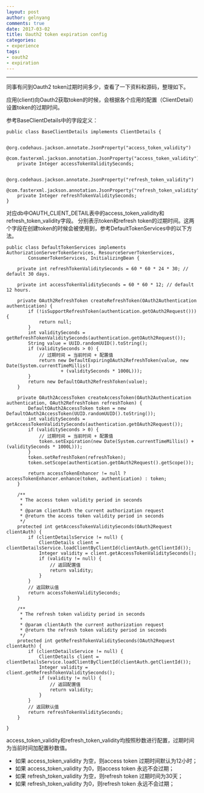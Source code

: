 ```yaml
---
layout: post
author: gelnyang
comments: true
date: 2017-03-02
title: Oauth2 token expiration config
categories:
- experience
tags:
- oauth2
- expiration
---
```

---

同事有问到Oauth2 token过期时间多少，查看了一下资料和源码，整理如下。

应用(client)向Oauth2获取token的时候，会根据各个应用的配置（ClientDetail）设置token的过期时间。


参考BaseClientDetails中的字段定义：

```
public class BaseClientDetails implements ClientDetails {

	@org.codehaus.jackson.annotate.JsonProperty("access_token_validity")
	@com.fasterxml.jackson.annotation.JsonProperty("access_token_validity")
	private Integer accessTokenValiditySeconds;

	@org.codehaus.jackson.annotate.JsonProperty("refresh_token_validity")
	@com.fasterxml.jackson.annotation.JsonProperty("refresh_token_validity")
	private Integer refreshTokenValiditySeconds;
}
```
对应db中OAUTH_CLIENT_DETAIL表中的access_token_validity和refresh_token_validity字段。
分别表示token和refresh token的过期时间。这两个字段在创建token的时候会被使用到，参考DefaultTokenServices中的以下方法。


```
public class DefaultTokenServices implements AuthorizationServerTokenServices, ResourceServerTokenServices,
		ConsumerTokenServices, InitializingBean {

	private int refreshTokenValiditySeconds = 60 * 60 * 24 * 30; // default 30 days.

	private int accessTokenValiditySeconds = 60 * 60 * 12; // default 12 hours.

	private OAuth2RefreshToken createRefreshToken(OAuth2Authentication authentication) {
		if (!isSupportRefreshToken(authentication.getOAuth2Request())) {
			return null;
		}
		int validitySeconds = getRefreshTokenValiditySeconds(authentication.getOAuth2Request());
		String value = UUID.randomUUID().toString();
		if (validitySeconds > 0) {
		    // 过期时间 = 当前时间 + 配置值
			return new DefaultExpiringOAuth2RefreshToken(value, new Date(System.currentTimeMillis()
					+ (validitySeconds * 1000L)));
		}
		return new DefaultOAuth2RefreshToken(value);
	}

	private OAuth2AccessToken createAccessToken(OAuth2Authentication authentication, OAuth2RefreshToken refreshToken) {
		DefaultOAuth2AccessToken token = new DefaultOAuth2AccessToken(UUID.randomUUID().toString());
		int validitySeconds = getAccessTokenValiditySeconds(authentication.getOAuth2Request());
		if (validitySeconds > 0) {
		    // 过期时间 = 当前时间 + 配置值
			token.setExpiration(new Date(System.currentTimeMillis() + (validitySeconds * 1000L)));
		}
		token.setRefreshToken(refreshToken);
		token.setScope(authentication.getOAuth2Request().getScope());

		return accessTokenEnhancer != null ? accessTokenEnhancer.enhance(token, authentication) : token;
	}

	/**
	 * The access token validity period in seconds
	 *
	 * @param clientAuth the current authorization request
	 * @return the access token validity period in seconds
	 */
	protected int getAccessTokenValiditySeconds(OAuth2Request clientAuth) {
		if (clientDetailsService != null) {
			ClientDetails client = clientDetailsService.loadClientByClientId(clientAuth.getClientId());
			Integer validity = client.getAccessTokenValiditySeconds();
			if (validity != null) {
			    // 返回配置值
				return validity;
			}
		}
		// 返回默认值
		return accessTokenValiditySeconds;
	}

	/**
	 * The refresh token validity period in seconds
	 *
	 * @param clientAuth the current authorization request
	 * @return the refresh token validity period in seconds
	 */
	protected int getRefreshTokenValiditySeconds(OAuth2Request clientAuth) {
		if (clientDetailsService != null) {
			ClientDetails client = clientDetailsService.loadClientByClientId(clientAuth.getClientId());
			Integer validity = client.getRefreshTokenValiditySeconds();
			if (validity != null) {
			    // 返回配置值
				return validity;
			}
		}
		// 返回默认值
		return refreshTokenValiditySeconds;
	}

}
```
access_token_validity和refresh_token_validity均按照秒数进行配置，过期时间为当前时间加配置秒数值。

- 如果 access_token_validity 为空，则access token 过期时间默认为12小时；
- 如果 access_token_validity 为0，则access token 永远不会过期；
- 如果 refresh_token_validity 为空，则refresh token 过期时间为30天；
- 如果 refresh_token_validity 为0，则refresh token 永远不会过期；



